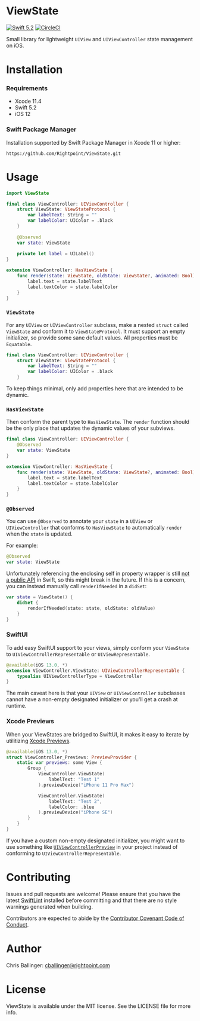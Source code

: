 # ViewState

[![Swift 5.2](https://img.shields.io/badge/Swift-5.2-orange.svg?style=flat)](https://swift.org)
[![CircleCI](https://img.shields.io/circleci/project/github/Rightpoint/ViewState/master.svg)](https://circleci.com/gh/Rightpoint/ViewState)

Small library for lightweight `UIView` and `UIViewController` state management on iOS.

# Installation

### Requirements

* Xcode 11.4
* Swift 5.2
* iOS 12

### Swift Package Manager

Installation supported by Swift Package Manager in Xcode 11 or higher:

```
https://github.com/Rightpoint/ViewState.git
```

# Usage

```swift
import ViewState

final class ViewController: UIViewController {
    struct ViewState: ViewStateProtocol {
        var labelText: String = ""
        var labelColor: UIColor = .black
    }
    
    @Observed
    var state: ViewState
    
    private let label = UILabel()
}

extension ViewController: HasViewState {
    func render(state: ViewState, oldState: ViewState?, animated: Bool) {
        label.text = state.labelText
        label.textColor = state.labelColor
    }
}
```

### `ViewState`

For any `UIView` or `UIViewController` subclass, make a nested `struct` called `ViewState` and conform it to `ViewStateProtocol`. It must support an empty initializer, so provide some sane default values. All properties must be `Equatable`.

```swift
final class ViewController: UIViewController {
    struct ViewState: ViewStateProtocol {
        var labelText: String = ""
        var labelColor: UIColor = .black
    }
```

To keep things minimal, only add properties here that are intended to be dynamic.

### `HasViewState`

Then conform the parent type to `HasViewState`. The `render` function should be the only place that updates the dynamic values of your subviews.

```swift
final class ViewController: UIViewController {
    @Observed
    var state: ViewState
}

extension ViewController: HasViewState {
    func render(state: ViewState, oldState: ViewState?, animated: Bool) {
        label.text = state.labelText
        label.textColor = state.labelColor
    }
}
```

### `@Observed`

You can use `@Observed` to annotate your `state` in a `UIView` or `UIViewController`
that conforms to `HasViewState` to automatically `render` when the `state` is updated.

For example:

```swift
@Observed
var state: ViewState
```

Unfortunately referencing the enclosing self in property wrapper
is still [not a public API][SE-0258] in Swift, so this might break in the future. If this is a concern, you can instead manually call `renderIfNeeded` in a `didSet`:

```swift
var state = ViewState() {
    didSet {
        renderIfNeeded(state: state, oldState: oldValue)
    }
}
```

[SE-0258]: https://github.com/apple/swift-evolution/blob/master/proposals/0258-property-wrappers.md#referencing-the-enclosing-self-in-a-wrapper-type

### SwiftUI

To add easy SwiftUI support to your views, simply conform your `ViewState` to `UIViewControllerRepresentable` or `UIViewRepresentable`. 

```swift
@available(iOS 13.0, *)
extension ViewController.ViewState: UIViewControllerRepresentable {
    typealias UIViewControllerType = ViewController
}
```

The main caveat here is that your `UIView` or `UIViewController` subclasses cannot have a non-empty designated initializer or you'll get a crash at runtime.

### Xcode Previews

When your ViewStates are bridged to SwiftUI, it makes it easy to iterate by utilitizing [Xcode Previews](https://nshipster.com/swiftui-previews/).

```swift
@available(iOS 13.0, *)
struct ViewController_Previews: PreviewProvider {
    static var previews: some View {
        Group {
            ViewController.ViewState(
                labelText: "Test 1"
            ).previewDevice("iPhone 11 Pro Max")

            ViewController.ViewState(
                labelText: "Test 2",
                labelColor: .blue
            ).previewDevice("iPhone SE")
        }
    }
}
```

If you have a custom non-empty designated initializer, you might want to use something like [`UIViewControllerPreview`](https://gist.github.com/mattt/ff6b58af8576c798485b449269d43607) in your project instead of conforming to `UIViewControllerRepresentable`.

# Contributing

Issues and pull requests are welcome! Please ensure that you have the latest [SwiftLint](https://github.com/realm/SwiftLint) installed before committing and that there are no style warnings generated when building.

Contributors are expected to abide by the [Contributor Covenant Code of Conduct](https://github.com/Rightpoint/ViewState/blob/master/CONTRIBUTING.md).

# Author

Chris Ballinger: [cballinger@rightpoint.com](mailto:cballinger@rightpoint.com)

# License

ViewState is available under the MIT license. See the LICENSE file for more info.
